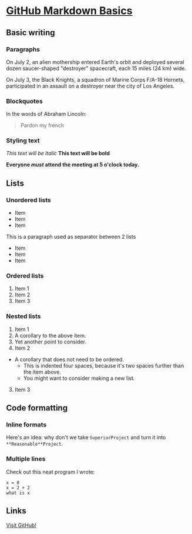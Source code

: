 # [GitHub Markdown Basics][ref2]

## Basic writing

### Paragraphs

On July 2, an alien mothership entered Earth's orbit and deployed several dozen saucer-shaped "destroyer" spacecraft, each 15 miles (24 km) wide.

On July 3, the Black Knights, a squadron of Marine Corps F/A-18 Hornets, participated in an assault on a destroyer near the city of Los Angeles.

### Blockquotes

In the words of Abraham Lincoln:

> Pardon my french

### Styling text

*This text will be italic*
**This text will be bold**

**Everyone _must_ attend the meeting at 5 o'clock today.**

## Lists

### Unordered lists

* Item
* Item
* Item

This is a paragraph used as separator between 2 lists

- Item
- Item
- Item

### Ordered lists

1. Item 1
2. Item 2
3. Item 3

### Nested lists

1. Item 1
  1. A corollary to the above item.
  2. Yet another point to consider.
2. Item 2
  * A corollary that does not need to be ordered.
    * This is indented four spaces, because it's two spaces further than the item above.
    * You might want to consider making a new list.
3. Item 3

## Code formatting

### Inline formats

Here's an idea: why don't we take `SuperiorProject` and turn it into `**Reasonable**Project`.

### Multiple lines

Check out this neat program I wrote:

```
x = 0
x = 2 + 2
what is x
```

## Links

[Visit GitHub!](www.github.com)

[ref2]: https://help.github.com/articles/markdown-basics/

